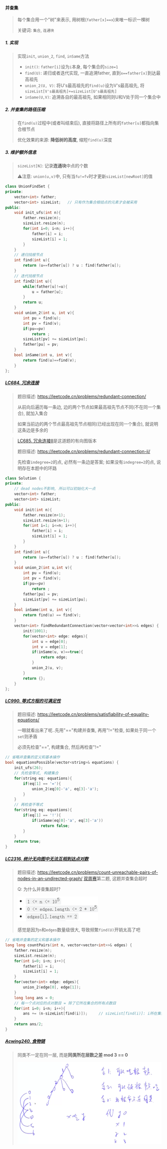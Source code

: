 #### 并查集 
> 每个集合用一个"树"来表示, 用树根(`father[x]==x`)来唯一标识一棵树
> 
> 关键词: `集合`, `连通块`

##### 1. 实现
> 实现`init`, `union_2`, `find`, `inSame`方法
> 
> - `init()`: `father[i]`设为`i`本身, 每个集合的`size=1`
> - `find(U)`: 递归或者迭代实现, 一直追溯father, 直到`x==father[x]`到达最高祖先
> - `union_2(U, V)`: 将U's最高祖先的`find(u)`设为V's最高祖先, 将`sizeList[V's最高祖先]+=sizeList[U's最高祖先]`
> - `inSame(U,V)`: 追溯各自的最高祖先, 如果相同则U和V处于同一个集合中

##### 2. 并查集的路径压缩
> 在`find(u)`过程中(或者叫结束后), 直接将路径上所有的`father[u]`都指向集合根节点
> 
> 优化效果的来源: **降低树的高度**, 缩短`find(u)`深度

##### 3. 维护额外信息
> `sizeList[N]`: 记录**连通块**中点的个数
> 
> ⚠️注意: `union(u,v)`中, 只有当`fu!=fv`时才更新`sizeList[newRoot]`的值

```CPP
class UnionFindSet {
private:
    vector<int> father;
    vector<int> sizeList;   // 只有作为集合根结点的元素才会被采用
public:
    void init_ufs(int n){
        father.resize(n);
        sizeList.resize(n);
        for(int i=0; i<n; i++){
            father[i] = i;
            sizeList[i] = 1;
        }
    }
    // 递归找根节点
    int find(int u){
        return (u==father[u]) ? u : find(father[u]);
    }
    // 迭代找根节点
    int find2(int u){
        while(father[u]!=u){
            u = father[u];
        }
        return u;
    }
    void union_2(int u, int v){
        int pu = find(u);
        int pv = find(v);
        if(pu==pv)
            return ;
        sizeList[pv] += sizeList[pu];
        father[pu] = pv;
    }
    bool inSame(int u, int v){
        return find(u)==find(v);
    }
};
```

##### [LC684. 冗余连接](/workspace/684.%E5%86%97%E4%BD%99%E8%BF%9E%E6%8E%A5.cpp)
> 题目描述: https://leetcode.cn/problems/redundant-connection/
> 
>从前向后遍历每一条边, 边的两个节点如果最高祖先节点不同(不在同一个集合), 就加入集合
>
> 如果当前边的两个节点最高祖先节点相同(已经出现在同一个集合), 就说明这条边是多余的

> [LC685. 冗余连接Ⅱ](/workspace/685.%E5%86%97%E4%BD%99%E8%BF%9E%E6%8E%A5-ii.cpp)是这道题的有向图版本
> 
> 题目描述: https://leetcode.cn/problems/redundant-connection-ii/
> 
> 先检查`indegree=2`的点, 必然有一条边是答案; 如果没有`indegree=2`的点, 说明存在本题中的环路

```CPP
class Solution {
private:
    // dead nodes不影响, 所以可以初始化大一点
    vector<int> father;
    vector<int> sizeList;
public:
    void init(int n){
        father.resize(n+1);
        sizeList.resize(n+1);
        for(int i=1; i<=n; i++){
            father[i] = i;
            sizeList[i] = 1;
        }
    }
    int find(int u){
        return (u==father[u]) ? u : find(father[u]);
    }
    void union_2(int u,int v){
        int pu = find(u);
        int pv = find(v);
        if(pu==pv)
            return ;
        father[pu] = pv;
        sizeList[pv] += sizeList[pu];
    }
    bool inSame(int u, int v){
        return find(u) == find(v);
    }
    vector<int> findRedundantConnection(vector<vector<int>>& edges) {
        init(1001);
        for(vector<int> edge: edges){
            int u = edge[0];
            int v = edge[1];
            if(inSame(u, v)==true){
                return edge;
            }
            union_2(u, v);
        }
        return {};
    }
};
```

##### [LC990. 等式方程的可满足性](/workspace/990.%E7%AD%89%E5%BC%8F%E6%96%B9%E7%A8%8B%E7%9A%84%E5%8F%AF%E6%BB%A1%E8%B6%B3%E6%80%A7.cpp)

> 题目描述: https://leetcode.cn/problems/satisfiability-of-equality-equations/
> 
> 一眼就看出来了呢..先用"=="构建并查集, 再用"!="检查, 如果处于同一个`set`则矛盾
>
> 必须先检查"==", 构建集合, 然后再检查"!="

```CPP
// 省略并查集的定义和基本操作
bool equationsPossible(vector<string>& equations) {
    init_ufs(26);
    // 先检查等式, 构建集合
    for(string eq: equations){
        if(eq[1] == '='){
            union_2(eq[0]-'a', eq[3]-'a');
        }
    }
    // 再检查不等式
    for(string eq: equations){
        if(eq[1] == '!'){
            if(inSame(eq[0]-'a', eq[3]-'a'))
                return false;
        }
    }
    return true;
}
```

##### [LC2316. 统计无向图中无法互相到达点对数](/workspace/2316.%E7%BB%9F%E8%AE%A1%E6%97%A0%E5%90%91%E5%9B%BE%E4%B8%AD%E6%97%A0%E6%B3%95%E4%BA%92%E7%9B%B8%E5%88%B0%E8%BE%BE%E7%82%B9%E5%AF%B9%E6%95%B0.cpp)

> 题目描述: https://leetcode.cn/problems/count-unreachable-pairs-of-nodes-in-an-undirected-graph/
> [双周赛](/record/2022/June-Biweek-2.md)第二题, 这题并查集会超时
> 
> Q: 为什么并查集超时?
> 
> ![LC2316](/appendix/LC2316.png)
> 
> 感觉是因为`n`和`edges`数量级很大, 导致频繁`find(U)`开销太高了吧

```CPP
// 省略并查集的定义和基本操作
long long countPairs(int n, vector<vector<int>>& edges) {
    father.resize(n);
    sizeList.resize(n);
    for(int i=0; i<n; i++){
        father[i] = i;
        sizeList[i] = 1;
    }
    for(vector<int> edge: edges){
        union_2(edge[0], edge[1]);
    }
    long long ans = 0;
    // 每一个点对应的点对数目 = 除了它所在集合的所有点数目
    for(int i=0; i<n; i++){
        ans += (n-sizeList[find(i)]);     // sizeList[find(i)]: i所在集合大小
    }
    return ans/2;
}
```


##### [Acwing240. 食物链](https://www.acwing.com/problem/content/242/)
> 同类不一定在同一层, 而是**同类所在层数之差 mod 3 == 0**
> 
> ![食物链](/appendix/acwing-并查集-食物链.png)
